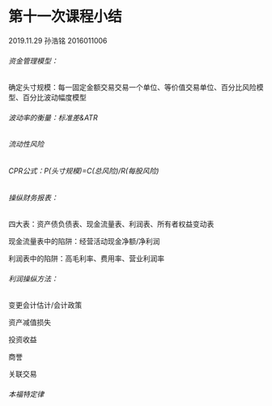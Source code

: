 # 第十一次课程小结

2019.11.29  孙浩铭  2016011006

###### 资金管理模型：

确定头寸规模：每一固定金额交易交易一个单位、等价值交易单位、百分比风险模型、百分比波动幅度模型

###### 波动率的衡量：标准差&ATR

###### 流动性风险

###### CPR公式：P(头寸规模)=C(总风险)/R(每股风险)

###### 操纵财务报表：

四大表：资产债负债表、现金流量表、利润表、所有者权益变动表

现金流量表中的陷阱：经营活动现金净额/净利润

利润表中的陷阱：高毛利率、费用率、营业利润率

###### 利润操纵方法：

变更会计估计/会计政策

资产减值损失

投资收益

商誉

关联交易

###### 本福特定律
